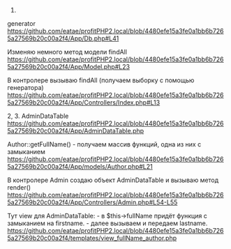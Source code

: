 1.
generator
https://github.com/eatae/profitPHP2.local/blob/4480efe15a3fe0a1bb6b7265a27569b20c00a2f4/App/Db.php#L41

Изменяю немного метод модели findAll
https://github.com/eatae/profitPHP2.local/blob/4480efe15a3fe0a1bb6b7265a27569b20c00a2f4/App/Model.php#L23

В контролере вызываю findAll (получаем выборку с помощью генератора)
https://github.com/eatae/profitPHP2.local/blob/4480efe15a3fe0a1bb6b7265a27569b20c00a2f4/App/Controllers/Index.php#L13



2, 3.
AdminDataTable
https://github.com/eatae/profitPHP2.local/blob/4480efe15a3fe0a1bb6b7265a27569b20c00a2f4/App/AdminDataTable.php

Author::getFullName() - получаем массив функций, одна из них с замыканием
https://github.com/eatae/profitPHP2.local/blob/4480efe15a3fe0a1bb6b7265a27569b20c00a2f4/App/models/Author.php#L21

В контролере Admin создаю объект AdminDataTable и вызываю метод render()
https://github.com/eatae/profitPHP2.local/blob/4480efe15a3fe0a1bb6b7265a27569b20c00a2f4/App/Controllers/Admin.php#L54-L55

Тут view для AdminDataTable:
    - в $this->fullName придёт функция с замыканием на firstname.
    - далее вызываем и передаем lastname.
https://github.com/eatae/profitPHP2.local/blob/4480efe15a3fe0a1bb6b7265a27569b20c00a2f4/templates/view_fullName_author.php
